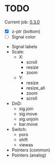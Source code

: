 # TODO

Current job: [0.3.0](https://github.com/tieugene/iosc.py/milestone/12)

- [x] z-ptr (bottom)
- [ ] Signal color
- Signal labels
- Scale:
  + X:
    * scroll
    * resize
    * zoom
  + Y:
    * resize
    * resize_all
    * zoom
    * scroll
- DnD:
  + sig.join
  + sig.move
  + sig.unjoin
  + bar.move
- Switch:
  + pors
  + shift
  + viewas
- Pointers (common)
- Pointers (analog)
